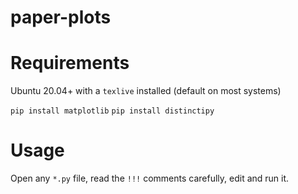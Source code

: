 # paper-plots

# Requirements
Ubuntu 20.04+ with a `texlive` installed (default on most systems)

`pip install matplotlib`
`pip install distinctipy`

# Usage
Open any `*.py` file, read the `!!!` comments carefully, edit and run it.
